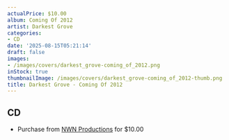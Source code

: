 ```yaml
---
actualPrice: $10.00
album: Coming Of 2012
artist: Darkest Grove
categories:
- CD
date: '2025-08-15T05:21:14'
draft: false
images:
- /images/covers/darkest_grove-coming_of_2012.png
inStock: true
thumbnailImage: /images/covers/darkest_grove-coming_of_2012-thumb.png
title: Darkest Grove - Coming Of 2012
---
```


## CD
* Purchase from [NWN Productions](http://shop.nwnprod.com/index.php?route=product/product&path=93&product_id=62182&sort=pd.name&order=ASC) for $10.00
